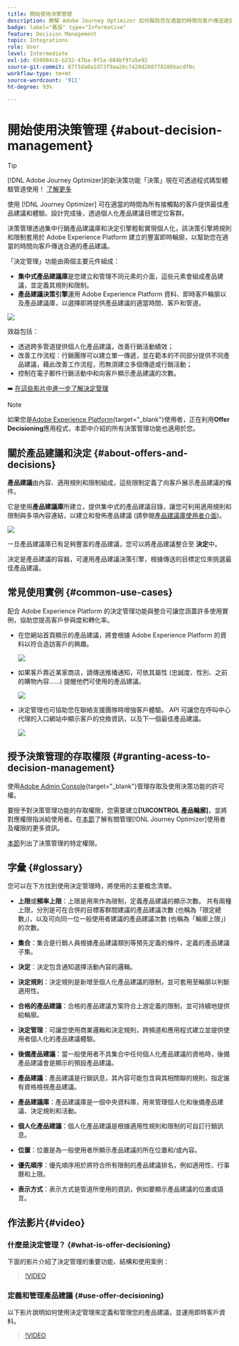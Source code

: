 ```yaml
---
title: 開始使用決策管理
description: 瞭解 Adobe Journey Optimizer 如何幫助您在適當的時間向客戶傳送適當的產品建議
badge: label="舊版" type="Informative"
feature: Decision Management
topic: Integrations
role: User
level: Intermediate
exl-id: 659984cb-b232-47ba-9f5a-604bf97a5e92
source-git-commit: 87f3da0a1d73f9aa26c7420d260778286bacdf0c
workflow-type: tm+mt
source-wordcount: '911'
ht-degree: 93%

---
```


# 開始使用決策管理 {#about-decision-management}

>[!TIP]
>
>[!DNL Adobe Journey Optimizer]的新決策功能「決策」現在可透過程式碼型體驗管道使用！ [了解更多](../../experience-decisioning/gs-experience-decisioning.md)

使用 [!DNL Journey Optimizer] 可在適當的時間為所有接觸點的客戶提供最佳產品建議和體驗。設計完成後，透過個人化產品建議目標定位客群。

決策管理透過集中行銷產品建議庫和決定引擎輕鬆實現個人化，該決策引擎將規則和限制套用於 Adobe Experience Platform 建立的豐富即時輪廓，以幫助您在適當的時間向客戶傳送合適的產品建議。

「決定管理」功能由兩個主要元件組成：

* **集中式產品建議庫**&#x200B;是您建立和管理不同元素的介面，這些元素會組成產品建議，並定義其規則和限制。
* **產品建議決策引擎**&#x200B;運用 Adobe Experience Platform 資料、即時客戶輪廓以及產品建議庫，以選擇即將提供產品建議的適當時間、客戶和管道。

![](../assets/architecture.png)

效益包括：

* 透過跨多管道提供個人化產品建議，改善行銷活動績效；
* 改善工作流程：行銷團隊可以建立單一傳遞，並在範本的不同部分提供不同產品建議，藉此改善工作流程，而無須建立多個傳遞或行銷活動；
* 控制在電子郵件行銷活動中和向客戶顯示產品建議的次數。

➡️ [在這些影片中進一步了解決定管理](#video)

>[!NOTE]
>
>如果您是[Adobe Experience Platform](https://experienceleague.adobe.com/docs/experience-platform/landing/home.html?lang=zh-Hant){target="_blank"}使用者，正在利用&#x200B;**Offer Decisioning**&#x200B;應用程式，本節中介紹的所有決策管理功能也適用於您。

## 關於產品建議和決定 {#about-offers-and-decisions}

**產品建議**&#x200B;由內容、適用規則和限制組成，這些限制定義了向客戶展示產品建議的條件。

它是使用&#x200B;**產品建議庫**&#x200B;所建立，提供集中式的產品建議目錄，讓您可利用適用規則和限制與多項內容連結，以建立和發佈產品建議 (請參閱[產品建議庫使用者介面](../get-started/user-interface.md))。

![](../assets/offer_structure.png)

一旦產品建議庫已有足夠豐富的產品建議，您可以將產品建議整合至 **決定**&#x200B;中。

決定是產品建議的容器，可運用產品建議決策引擎，根據傳送的目標定位來挑選最佳產品建議。

## 常見使用實例 {#common-use-cases}

配合 Adobe Experience Platform 的決定管理功能與整合可讓您涵蓋許多使用實例，協助您提高客戶參與度和轉化率。

* 在您網站首頁顯示的產品建議，將會根據 Adobe Experience Platform 的資料以符合造訪客戶的興趣。

  ![](../assets/website.png)

* 如果客戶靠近某家商店，請傳送推播通知，可依其屬性 (忠誠度、性別、之前的購物內容……) 提醒他們可使用的產品建議。

  ![](../assets/push_sample.png)

* 決定管理也可協助您在聯絡支援團隊時增強客戶體驗。 API 可讓您在呼叫中心代理的入口網站中顯示客戶的兌換資訊，以及下一個最佳產品建議。

  ![](../../assets/do-not-localize/call-center.png)

## 授予決策管理的存取權限 {#granting-acess-to-decision-management}

使用[Adobe Admin Console](https://helpx.adobe.com/tw/enterprise/managing/user-guide.html){target="_blank"}管理存取及使用決策功能的許可權。

要授予對決策管理功能的存取權限，您需要建立&#x200B;**[!UICONTROL 產品輪廓]**，並將對應權限指派給使用者。在[本節](../../administration/permissions.md)了解有關管理[!DNL Journey Optimizer]使用者及權限的更多資訊。

[本節](../../administration/high-low-permissions.md#decisions-permissions)列出了決策管理的特定權限。

## 字彙 {#glossary}

您可以在下方找到使用決定管理時，將使用的主要概念清單。

* **上限**&#x200B;或&#x200B;**頻率上限**：上限是用來作為限制，定義產品建議的顯示次數。 共有兩種上限，分別是可在合併的目標客群間建議的產品建議次數 (也稱為「限定總數」)，以及可向同一位一般使用者建議的產品建議次數 (也稱為「輪廓上限」) 的次數。

* **集合**：集合是行銷人員根據產品建議類別等預先定義的條件，定義的產品建議子集。

* **決定**：決定包含通知選擇活動內容的邏輯。

* **決定規則**：決定規則是新增至個人化產品建議的限制，並可套用至輪廓以判斷適用性。

* **合格的產品建議**：合格的產品建議方案符合上游定義的限制，並可持續地提供給輪廓。

* **決定管理**：可讓您使用商業邏輯和決定規則，跨頻道和應用程式建立並提供使用者個人化的產品建議體驗。

* **後備產品建議**：當一般使用者不具集合中任何個人化產品建議的資格時，後備產品建議會是顯示的預設產品建議。

* **產品建議**：產品建議是行銷訊息，其內容可能包含與其相關聯的規則，指定誰有資格檢視產品建議。

* **產品建議庫**：產品建議庫是一個中央資料庫，用來管理個人化和後備產品建議、決定規則和活動。

* **個人化產品建議**：個人化產品建議是根據適用性規則和限制的可自訂行銷訊息。

* **位置**：位置是為一般使用者所顯示產品建議的所在位置和/或內容。

* **優先順序**：優先順序用於將符合所有限制的產品建議排名，例如適用性、行事曆和上限。

* **表示方式**：表示方式是管道所使用的資訊，例如要顯示產品建議的位置或語言。

## 作法影片{#video}

### 什麼是決定管理？ {#what-is-offer-decisioning}

下面的影片介紹了決定管理的重要功能、結構和使用案例：

>[!VIDEO](https://video.tv.adobe.com/v/326961?quality=12&learn=on)

### 定義和管理產品建議 {#use-offer-decisioning}

以下影片說明如何使用決定管理來定義和管理您的產品建議，並運用即時客戶資料。

>[!VIDEO](https://video.tv.adobe.com/v/326841?quality=12&learn=on)


